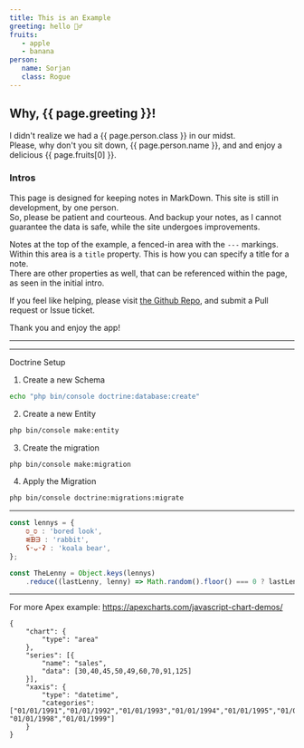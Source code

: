 ```yaml
---
title: This is an Example
greeting: hello 🧛‍♂️
fruits:
   - apple
   - banana
person:
   name: Sorjan
   class: Rogue
---
```


## Why, {{ page.greeting }}!
I didn't realize we had a {{ page.person.class }} in our midst.  
Please, why don't you sit down, {{ page.person.name }}, and and enjoy a delicious {{ page.fruits[0] }}.

### Intros

This page is designed for keeping notes in MarkDown. This site is still in development, by one person.  
So, please be patient and courteous. And backup your notes, as I cannot guarantee the data is safe, while the
site undergoes improvements.

Notes at the top of the example, a fenced-in area with the `---` markings. Within this area is a `title` property.
This is how you can specify a title for a note.  
There are other properties as well, that can be referenced within the page, as seen in the initial intro.

If you feel like helping, please visit [the Github Repo](https://github.com/shmolf/noted), and submit a Pull request
or Issue ticket.

Thank you and enjoy the app!

---
---

Doctrine Setup

1. Create a new Schema
```bash
echo "php bin/console doctrine:database:create"
```
2. Create a new Entity
```bash
php bin/console make:entity
```
3. Create the migration
```bash
php bin/console make:migration
```
4. Apply the Migration
```bash
php bin/console doctrine:migrations:migrate
```

---

```js
const lennys = {
    סּ_סּ : 'bored look',
    ᓬᗽᗳ : 'rabbit',
    ʢᵕᴗᵕʡ : 'koala bear',
};

const TheLenny = Object.keys(lennys)
    .reduce((lastLenny, lenny) => Math.random().floor() === 0 ? lastLenny: lenny, 'ಠ_ಠ');
```

---

For more Apex example: https://apexcharts.com/javascript-chart-demos/

```apex
{
    "chart": {
        "type": "area"
    },
    "series": [{
        "name": "sales",
        "data": [30,40,45,50,49,60,70,91,125]
    }],
    "xaxis": {
        "type": "datetime",
        "categories": ["01/01/1991","01/01/1992","01/01/1993","01/01/1994","01/01/1995","01/01/1996","01/01/1997", "01/01/1998","01/01/1999"]
    }
}
```
